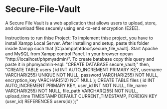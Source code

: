 # Secure-File-Vault
A Secure File Vault is a web application that allows users to upload, store, and download files securely using end-to-end encryption (E2EE).

Instructions to run thise Project:
To implement thise project, you have to install Xampp Local Server.
After installing and setup, paste this folder inside Xampp such that [C:\xampp\htdocs\secure_file_vault].
Start Apache and MySQL from Xampp control Panel.
In your browser opean "http://localhost/phpmyadmin/".
To create batabase copy this query and paste it in phpmyadmin->sql: 
"CREATE DATABASE secure_vault;"
then,
"CREATE TABLE users (
    id INT AUTO_INCREMENT PRIMARY KEY,
    username VARCHAR(255) UNIQUE NOT NULL,
    password VARCHAR(255) NOT NULL,
    encryption_key VARCHAR(512) NOT NULL
);
CREATE TABLE files (
    id INT AUTO_INCREMENT PRIMARY KEY,
    user_id INT NOT NULL,
    file_name VARCHAR(255) NOT NULL,
    file_path VARCHAR(255) NOT NULL,
    upload_time TIMESTAMP DEFAULT CURRENT_TIMESTAMP,
    FOREIGN KEY (user_id) REFERENCES users(id)
);"
